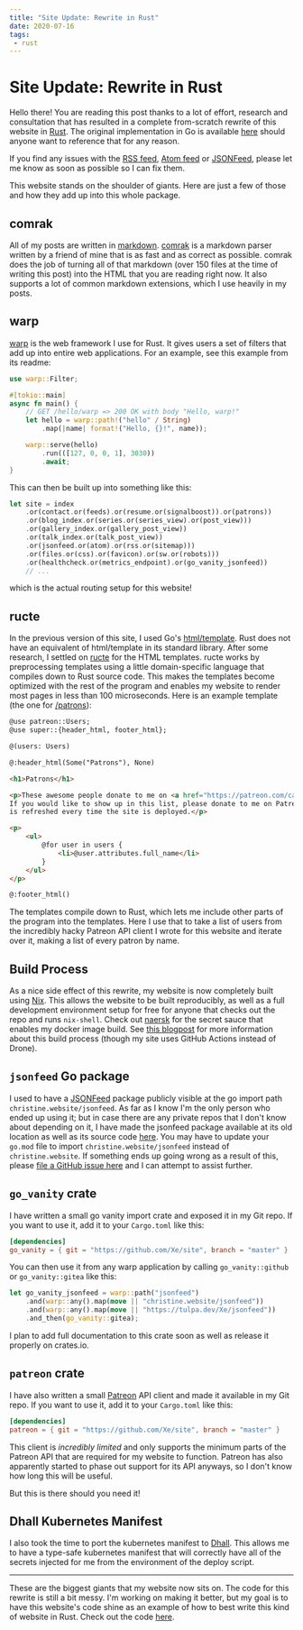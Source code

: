 ```yaml
---
title: "Site Update: Rewrite in Rust"
date: 2020-07-16
tags:
 - rust
---
```


# Site Update: Rewrite in Rust

Hello there! You are reading this post thanks to a lot of effort, research and
consultation that has resulted in a complete from-scratch rewrite of this
website in [Rust](https://rust-lang.org). The original implementation in Go is
available [here](https://github.com/Xe/site/releases/tag/v1.5.0) should anyone
want to reference that for any reason.

If you find any issues with the [RSS feed](/blog.rss), [Atom feed](/blog.atom)
or [JSONFeed](/blog.json), please let me know as soon as possible so I can fix
them.

This website stands on the shoulder of giants. Here are just a few of those and
how they add up into this whole package.

## comrak

All of my posts are written in
[markdown](https://github.com/Xe/site/blob/master/blog/all-there-is-is-now-2019-05-25.markdown).
[comrak](https://github.com/kivikakk/comrak) is a markdown parser written by a
friend of mine that is as fast and as correct as possible. comrak does the job
of turning all of that markdown (over 150 files at the time of writing this
post) into the HTML that you are reading right now. It also supports a lot of
common markdown extensions, which I use heavily in my posts.

## warp

[warp](https://github.com/seanmonstar/warp) is the web framework I use for Rust.
It gives users a set of filters that add up into entire web applications. For an
example, see this example from its readme:

```rust
use warp::Filter;

#[tokio::main]
async fn main() {
    // GET /hello/warp => 200 OK with body "Hello, warp!"
    let hello = warp::path!("hello" / String)
        .map(|name| format!("Hello, {}!", name));

    warp::serve(hello)
        .run(([127, 0, 0, 1], 3030))
        .await;
}
```

This can then be built up into something like this:

```rust
let site = index
    .or(contact.or(feeds).or(resume.or(signalboost)).or(patrons))
    .or(blog_index.or(series.or(series_view).or(post_view)))
    .or(gallery_index.or(gallery_post_view))
    .or(talk_index.or(talk_post_view))
    .or(jsonfeed.or(atom).or(rss.or(sitemap)))
    .or(files.or(css).or(favicon).or(sw.or(robots)))
    .or(healthcheck.or(metrics_endpoint).or(go_vanity_jsonfeed))
    // ...
```

which is the actual routing setup for this website!

## ructe

In the previous version of this site, I used Go's
[html/template](https://godoc.org/html/template). Rust does not have an
equivalent of html/template in its standard library. After some research, I
settled on [ructe](https://github.com/kaj/ructe) for the HTML templates. ructe
works by preprocessing templates using a little domain-specific language that
compiles down to Rust source code. This makes the templates become optimized
with the rest of the program and enables my website to render most pages in less
than 100 microseconds. Here is an example template (the one for
[/patrons](/patrons)):

```html
@use patreon::Users;
@use super::{header_html, footer_html};

@(users: Users)

@:header_html(Some("Patrons"), None)

<h1>Patrons</h1>

<p>These awesome people donate to me on <a href="https://patreon.com/cadey">Patreon</a>.
If you would like to show up in this list, please donate to me on Patreon. This
is refreshed every time the site is deployed.</p>

<p>
    <ul>
        @for user in users {
            <li>@user.attributes.full_name</li>
        }
    </ul>
</p>

@:footer_html()
```

The templates compile down to Rust, which lets me include other parts of the
program into the templates. Here I use that to take a list of users from the
incredibly hacky Patreon API client I wrote for this website and iterate over
it, making a list of every patron by name.

## Build Process

As a nice side effect of this rewrite, my website is now completely built using
[Nix](https://nixos.org/). This allows the website to be built reproducibly, as
well as a full development environment setup for free for anyone that checks out
the repo and runs `nix-shell`. Check out
[naersk](https://github.com/nmattia/naersk) for the secret sauce that enables my
docker image build. See [this blogpost](/blog/drone-kubernetes-cd-2020-07-10)
for more information about this build process (though my site uses GitHub
Actions instead of Drone).

## `jsonfeed` Go package

I used to have a [JSONFeed](https://www.jsonfeed.org/) package publicly visible
at the go import path `christine.website/jsonfeed`. As far as I know I'm the
only person who ended up using it; but in case there are any private repos that
I don't know about depending on it, I have made the jsonfeed package available
at its old location as well as its source code
[here](https://tulpa.dev/Xe/jsonfeed). You may have to update your `go.mod` file
to import `christine.website/jsonfeed` instead of `christine.website`. If
something ends up going wrong as a result of this, please [file a GitHub issue
here](https://github.com/Xe/site/issues/new) and I can attempt to assist
further.

## `go_vanity` crate

I have written a small go vanity import crate and exposed it in my Git repo. If
you want to use it, add it to your `Cargo.toml` like this:

```toml
[dependencies]
go_vanity = { git = "https://github.com/Xe/site", branch = "master" }
```

You can then use it from any warp application by calling `go_vanity::github` or
`go_vanity::gitea` like this:

```rust
let go_vanity_jsonfeed = warp::path("jsonfeed")
    .and(warp::any().map(move || "christine.website/jsonfeed"))
    .and(warp::any().map(move || "https://tulpa.dev/Xe/jsonfeed"))
    .and_then(go_vanity::gitea);
```

I plan to add full documentation to this crate soon as well as release it
properly on crates.io.

## `patreon` crate

I have also written a small [Patreon](https://www.patreon.com/) API client and
made it available in my Git repo. If you want to use it, add it to your
`Cargo.toml` like this:

```toml
[dependencies]
patreon = { git = "https://github.com/Xe/site", branch = "master" }
```

This client is _incredibly limited_ and only supports the minimum parts of the
Patreon API that are required for my website to function. Patreon has also
apparently started to phase out support for its API anyways, so I don't know how
long this will be useful.

But this is there should you need it!

## Dhall Kubernetes Manifest

I also took the time to port the kubernetes manifest to
[Dhall](https://dhall-lang.org/). This allows me to have a type-safe kubernetes
manifest that will correctly have all of the secrets injected for me from the
environment of the deploy script.

---

These are the biggest giants that my website now sits on. The code for this
rewrite is still a bit messy. I'm working on making it better, but my goal is to
have this website's code shine as an example of how to best write this kind of
website in Rust. Check out the code [here](https://github.com/Xe/site).
